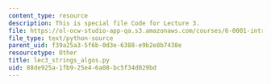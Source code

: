 ```yaml
---
content_type: resource
description: This is special file Code for Lecture 3.
file: https://ol-ocw-studio-app-qa.s3.amazonaws.com/courses/6-0001-introduction-to-computer-science-and-programming-in-python-fall-2016/88de925a1fb925e46a08bc5f34d029bd_lec3_strings_algos.py
file_type: text/python-source
parent_uid: f39a25a3-5f6b-0d3e-6388-e9b2e8b7438e
resourcetype: Other
title: lec3_strings_algos.py
uid: 88de925a-1fb9-25e4-6a08-bc5f34d029bd
---
```

